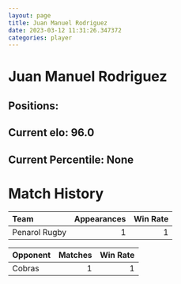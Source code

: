 ```yaml
---  
layout: page  
title: Juan Manuel Rodriguez  
date: 2023-03-12 11:31:26.347372  
categories: player  
---
```

# Juan Manuel Rodriguez

## Positions: 

## Current elo: 96.0

## Current Percentile: None

# Match History


| Team          |   Appearances |   Win Rate |
|:--------------|--------------:|-----------:|
| Penarol Rugby |             1 |          1 |

| Opponent   |   Matches |   Win Rate |
|:-----------|----------:|-----------:|
| Cobras     |         1 |          1 |